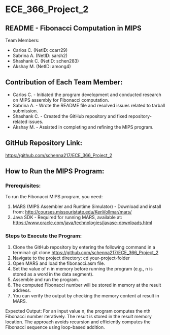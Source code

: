# ECE_366_Project_2

## README - Fibonacci Computation in MIPS

Team Members: 
- Carlos C. (NetID: ccarr29)
- Sabrina A. (NetID: sarsh2)
- Shashank C. (NetID: schen283)
- Akshay M. (NetID: among4)

## Contribution of Each Team Member:
- Carlos C. - Initiated the program development and conducted research on MIPS assembly for Fibonacci computation.
- Sabrina A. - Wrote the README file and resolved issues related to tarball submission.
- Shashank C. - Created the GitHub repository and fixed repository-related issues.
- Akshay M. - Assisted in completing and refining the MIPS program.

## GitHub Repository Link:
https://github.com/schenna217/ECE_366_Project_2

## How to Run the MIPS Program:

### Prerequisites:
To run the Fibonacci MIPS program, you need:
1. MARS (MIPS Assembler and Runtime Simulator) - Download and install from: http://courses.missouristate.edu/KenVollmar/mars/
2. Java SDK - Required for running MARS, available at: https://www.oracle.com/java/technologies/javase-downloads.html

### Steps to Execute the Program:
1. Clone the GitHub repository by entering the following command in a terminal: git clone https://github.com/schenna217/ECE_366_Project_2
2. Navigate to the project directory: cd your-project-folder
3. Open MARS and load the fibonacci.asm file.
4. Set the value of n in memory before running the program (e.g., n is stored as a word in the data segment).
5. Assemble and run the program.
6. The computed Fibonacci number will be stored in memory at the result address.
7. You can verify the output by checking the memory content at result in MARS.

Expected Output: For an input value n, the program computes the nth Fibonacci number iteratively. The result is stored in the result memory location. The approach avoids recursion and efficiently computes the Fibonacci sequence using loop-based addition.
